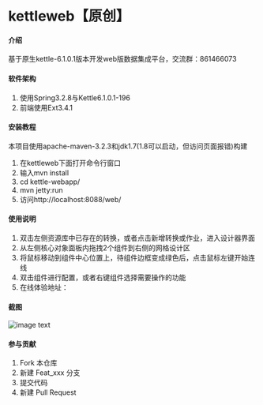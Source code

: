 # kettleweb【原创】

#### 介绍

基于原生kettle-6.1.0.1版本开发web版数据集成平台，交流群：861466073

#### 软件架构

1. 使用Spring3.2.8与Kettle6.1.0.1-196
2. 前端使用Ext3.4.1


#### 安装教程

本项目使用apache-maven-3.2.3和jdk1.7(1.8可以启动，但访问页面报错)构建

1. 在kettleweb下面打开命令行窗口
2. 输入mvn install
3. cd kettle-webapp/
4. mvn jetty:run
5. 访问http://localhost:8088/web/

#### 使用说明

1. 双击左侧资源库中已存在的转换，或者点击新增转换或作业，进入设计器界面
2. 从左侧核心对象面板内拖拽2个组件到右侧的网格设计区
3. 将鼠标移动到组件中心位置上，待组件边框变成绿色后，点击鼠标左键开始连线
4. 双击组件进行配置，或者右键组件选择需要操作的功能
5. 在线体验地址：

#### 截图

![image text](https://gitee.com/wind137/kettleweb/raw/master/images/%E8%BF%90%E8%A1%8C%E6%88%AA%E5%9B%BE.png)

#### 参与贡献

1. Fork 本仓库
2. 新建 Feat_xxx 分支
3. 提交代码
4. 新建 Pull Request
